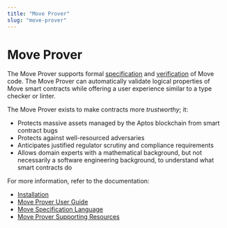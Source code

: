```yaml
---
title: "Move Prover"
slug: "move-prover"
---
```


# Move Prover

The Move Prover supports formal [specification](./spec-lang.md) and [verification](./prover-guide.md) of Move code. The Move Prover can automatically validate logical properties of Move smart contracts while offering a user experience similar to a type checker or linter.

The Move Prover exists to make contracts more *trustworthy*; it:

- Protects massive assets managed by the Aptos blockchain from smart contract bugs
- Protects against well-resourced adversaries
- Anticipates justified regulator scrutiny and compliance requirements
- Allows domain experts with a mathematical background, but not necessarily a software engineering background, to understand what smart contracts do

For more information, refer to the documentation:

- [Installation](../../tools/install-cli/install-move-prover.md) 
- [Move Prover User Guide](prover-guide.md)
- [Move Specification Language](spec-lang.md)
- [Move Prover Supporting Resources](supporting-resources.md)
